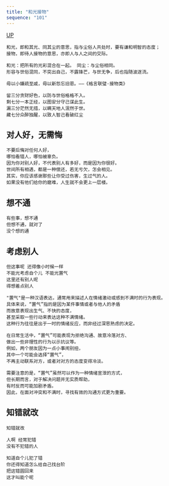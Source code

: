 ```yaml
---
title: "和光接物"
sequence: "101"
---
```


[UP](/thyself/thyself-home.html)


```text
和光，即和其光、同其尘的意思，指与尘俗人共处时，要有谦和明智的态度；
接物，即待人接物的意思，亦即人与人之间的交际。

和光：把所有的光彩混合在一起。 同尘：与尘俗相同。
形容与世俗混同，不突出自己，不露锋芒，与世无争，后也指随波逐流。 
```



```text
毋以小嫌疏至戚，毋以新怨忘旧恩。——《格言联璧·接物类》
```

```text
留三分贪财好色，以防与世俗格格不入。
剩七分一本正经，以图安分守己谋此生。
漏三分茫然无措，以瞒天地人泯然于世。
藏七分众醉独醒，以致人智己看破红尘
```

## 对人好，无需悔

```text
不要后悔对任何人好，
哪怕看错人，哪怕被辜负。
因为你对别人好，不代表别人有多好，而是因为你很好。
世间所有相遇，都是一种偿还，若无亏欠，怎会相见。
其实，你应该感谢那些让你受过伤害，生过气的人。
如果没有他们给你的磨难，人生就不会更上一层楼。
```

## 想不通

```text
有些事，想不通
但想不通，就对了
没个想的通
```

## 考虑别人

```text
但这事呢 还得像小时候一样
不能光考虑自个儿 不能光置气
这里还有别人呢
得想着点别人

"置气"是一种汉语表达，通常用来描述人在情绪激动或感到不满时的行为表现。
具体来说，“置气”指的是因为某件事情或者与他人的矛盾
而故意表现出生气、不快的态度，
甚至采取一些行动来表达这种不满情绪。
这种行为往往是出于一时的情绪反应，而非经过深思熟虑的决定。

在日常生活中，“置气”可能表现为拒绝沟通、故意冷落对方、
做出一些非理性的行为以示抗议等。
例如，两个朋友因为一点小事闹别扭，
其中一个可能会选择“置气”，
不再主动联系对方，或者对对方的态度变得冷淡。

需要注意的是，“置气”虽然可以作为一种情绪宣泄的方式，
但长期而言，对于解决问题并无实质帮助，
有时反而可能加剧矛盾。
因此，在面对冲突和不满时，寻找有效的沟通方式更为重要。
```

## 知错就改

```text
知错就改

人啊 经常犯错
没有不犯错的人

知道自个儿犯了错
你还得知道怎么给自己找台阶
把这错圆回来
这才叫能个呢


```
